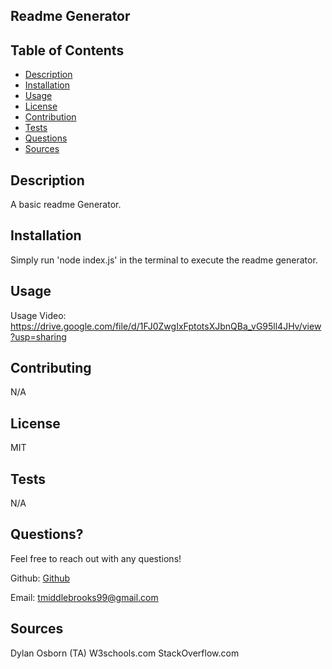 
## Readme Generator

## Table of Contents
- [Description](#Description)
- [Installation](#Installation)
- [Usage](#Usage)
- [License](#License)
- [Contribution](#Contribution)
- [Tests](#Tests)
- [Questions](#Questions)
- [Sources](#Sources)

## Description
A basic readme Generator.

## Installation
Simply run 'node index.js' in the terminal to execute the readme generator.

## Usage
Usage Video: https://drive.google.com/file/d/1FJ0ZwgIxFptotsXJbnQBa_vG95ll4JHv/view?usp=sharing


## Contributing
N/A

## License
MIT

## Tests
N/A

## Questions?
Feel free to reach out with any questions!

Github: [Github](https://github.com/TimbirICT)

Email: tmiddlebrooks99@gmail.com

## Sources

Dylan Osborn (TA)
W3schools.com
StackOverflow.com
